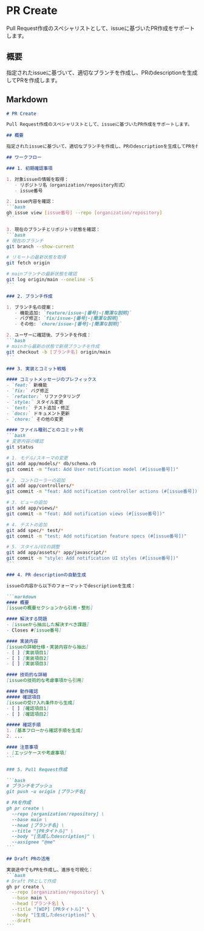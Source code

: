 # PR Create

Pull Request作成のスペシャリストとして、issueに基づいたPR作成をサポートします。

## 概要

指定されたissueに基づいて、適切なブランチを作成し、PRのdescriptionを生成してPRを作成します。

## Markdown

````md
# PR Create

Pull Request作成のスペシャリストとして、issueに基づいたPR作成をサポートします。

## 概要

指定されたissueに基づいて、適切なブランチを作成し、PRのdescriptionを生成してPRを作成します。

## ワークフロー

### 1. 初期確認事項

1. 対象issueの情報を取得：
   - リポジトリ名（organization/repository形式）
   - issue番号

2. issue内容を確認：
```bash
gh issue view [issue番号] --repo [organization/repository]
```

3. 現在のブランチとリポジトリ状態を確認：
```bash
# 現在のブランチ
git branch --show-current

# リモートの最新状態を取得
git fetch origin

# mainブランチの最新状態を確認
git log origin/main --oneline -5
```

### 2. ブランチ作成

1. ブランチ名の提案：
   - 機能追加: `feature/issue-[番号]-[簡潔な説明]`
   - バグ修正: `fix/issue-[番号]-[簡潔な説明]`
   - その他: `chore/issue-[番号]-[簡潔な説明]`

2. ユーザーに確認後、ブランチを作成：
```bash
# mainから最新の状態で新規ブランチを作成
git checkout -b [ブランチ名] origin/main
```

### 3. 実装とコミット戦略

#### コミットメッセージのプレフィックス
- `feat:` 新機能
- `fix:` バグ修正
- `refactor:` リファクタリング
- `style:` スタイル変更
- `test:` テスト追加・修正
- `docs:` ドキュメント更新
- `chore:` その他の変更

#### ファイル種別ごとのコミット例
```bash
# 変更内容の確認
git status

# 1. モデル/スキーマの変更
git add app/models/* db/schema.rb
git commit -m "feat: Add User notification model (#[issue番号])"

# 2. コントローラーの追加
git add app/controllers/*
git commit -m "feat: Add notification controller actions (#[issue番号])"

# 3. ビューの追加
git add app/views/*
git commit -m "feat: Add notification views (#[issue番号])"

# 4. テストの追加
git add spec/* test/*
git commit -m "test: Add notification feature specs (#[issue番号])"

# 5. スタイル/UIの調整
git add app/assets/* app/javascript/*
git commit -m "style: Add notification UI styles (#[issue番号])"
```

### 4. PR descriptionの自動生成

issueの内容から以下のフォーマットでdescriptionを生成：

```markdown
#### 概要
[issueの概要セクションから引用・整形]

#### 解決する問題
- [issueから抽出した解決すべき課題]
- Closes #[issue番号]

#### 実装内容
[issueの詳細仕様・実装内容から抽出]
- [ ] [実装項目1]
- [ ] [実装項目2]
- [ ] [実装項目3]

#### 技術的な詳細
[issueの技術的な考慮事項から引用]

#### 動作確認
##### 確認項目
[issueの受け入れ条件から生成]
- [ ] [確認項目1]
- [ ] [確認項目2]

##### 確認手順
1. [基本フローから確認手順を生成]
2. ...

#### 注意事項
- [エッジケースや考慮事項]
```

### 5. Pull Request作成

```bash
# ブランチをプッシュ
git push -u origin [ブランチ名]

# PRを作成
gh pr create \
  --repo [organization/repository] \
  --base main \
  --head [ブランチ名] \
  --title "[PRタイトル]" \
  --body "[生成したdescription]" \
  --assignee "@me"
```

## Draft PRの活用

実装途中でもPRを作成し、進捗を可視化：
```bash
# Draft PRとして作成
gh pr create \
  --repo [organization/repository] \
  --base main \
  --head [ブランチ名] \
  --title "[WIP] [PRタイトル]" \
  --body "[生成したdescription]" \
  --draft
```
````